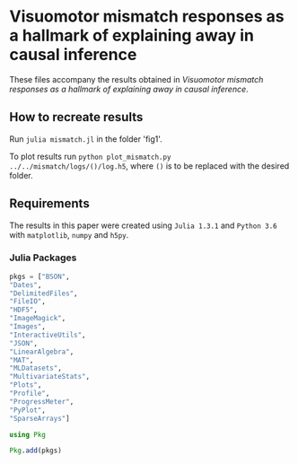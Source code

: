 # Visuomotor mismatch responses as a hallmark of explaining away in causal inference

These files accompany the results obtained in *Visuomotor mismatch responses as a hallmark of explaining away in causal inference*.
<!---
 For further details please refer to the manuscript posted on [arxiv](link).
-->

## How to recreate results

Run `julia mismatch.jl` in the folder 'fig1'.

To plot results run `python plot_mismatch.py ../../mismatch/logs/()/log.h5`, where `()` is to be replaced with the desired folder.


## Requirements

The results in this paper were created using `Julia 1.3.1` and `Python 3.6` with `matplotlib`, `numpy` and `h5py`.

### Julia Packages

```julia
pkgs = ["BSON",
"Dates",
"DelimitedFiles",
"FileIO",
"HDF5",
"ImageMagick",
"Images",
"InteractiveUtils",
"JSON",
"LinearAlgebra",
"MAT",
"MLDatasets",
"MultivariateStats",
"Plots",
"Profile",
"ProgressMeter",
"PyPlot",
"SparseArrays"]

using Pkg

Pkg.add(pkgs)
```
